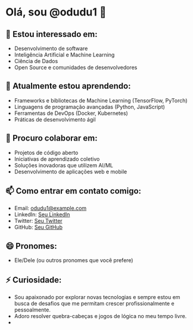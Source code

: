 # Olá, sou @odudu1 👋

## 👀 Estou interessado em:
- Desenvolvimento de software
- Inteligência Artificial e Machine Learning
- Ciência de Dados
- Open Source e comunidades de desenvolvedores

## 🌱 Atualmente estou aprendendo:
- Frameworks e bibliotecas de Machine Learning (TensorFlow, PyTorch)
- Linguagens de programação avançadas (Python, JavaScript)
- Ferramentas de DevOps (Docker, Kubernetes)
- Práticas de desenvolvimento ágil

## 💞️ Procuro colaborar em:
- Projetos de código aberto
- Iniciativas de aprendizado coletivo
- Soluções inovadoras que utilizem AI/ML
- Desenvolvimento de aplicações web e mobile

## 📫 Como entrar em contato comigo:
- Email: odudu1@example.com
- LinkedIn: [Seu LinkedIn](https://www.linkedin.com/in/odudu1)
- Twitter: [Seu Twitter](https://twitter.com/odudu1)
- GitHub: [Seu GitHub](https://github.com/odudu1)

## 😄 Pronomes:
- Ele/Dele (ou outros pronomes que você prefere)

## ⚡ Curiosidade:
- Sou apaixonado por explorar novas tecnologias e sempre estou em busca de desafios que me permitam crescer profissionalmente e pessoalmente.
- Adoro resolver quebra-cabeças e jogos de lógica no meu tempo livre.
- 
